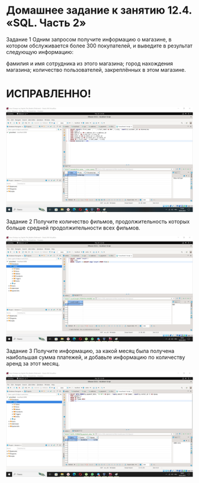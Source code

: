 # Домашнее задание к занятию 12.4. «SQL. Часть 2»



Задание 1
Одним запросом получите информацию о магазине, в котором обслуживается более 300 покупателей, и выведите в результат следующую информацию:

фамилия и имя сотрудника из этого магазина;
город нахождения магазина;
количество пользователей, закреплённых в этом магазине.

# ИСПРАВЛЕННО!

![alt text](https://github.com/green307/Knyazev-12.4/blob/606c6a33153e9721464060d23534defc150d5eb2/%D0%97%D0%B0%D0%B4%D0%B0%D0%BD%D0%B8%D0%B51-1.jpg)


Задание 2
Получите количество фильмов, продолжительность которых больше средней продолжительности всех фильмов.

![alt text](https://github.com/green307/Knyazev-12.4/blob/2c19ba173a821ba8efcb15cb71b7e9f5b618a5d2/%D0%97%D0%B0%D0%B4%D0%B0%D0%BD%D0%B8%D0%B52.jpg)

Задание 3
Получите информацию, за какой месяц была получена наибольшая сумма платежей, и добавьте информацию по количеству аренд за этот месяц.

![alt text](https://github.com/green307/Knyazev-12.4/blob/2c19ba173a821ba8efcb15cb71b7e9f5b618a5d2/%D0%97%D0%B0%D0%B4%D0%B0%D0%BD%D0%B8%D0%B53.jpg)
